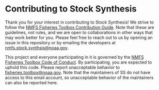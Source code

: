 # Contributing to Stock Synthesis

Thank you for your interest in contributing to Stock Synthesis! We strive to follow the [NMFS Fisheries Toolbox Contribution Guide](https://github.com/nmfs-fish-tools/Resources/blob/master/CONTRIBUTING.md). Note that these are guidelines, not rules, and we are open to collaborations in other ways that may work better for you. Please feel free to reach out to us by opening an issue in this repository or by emailing the developers at nmfs.stock.synthsis@noaa.gov.

This project and everyone participating in it is governed by the [NMFS Fisheries Toolbox Code of Conduct](https://github.com/nmfs-fish-tools/Resources/blob/master/CODE_OF_CONDUCT.md). By participating, you are expected to uphold this code. Please report unacceptable behavior to [fisheries.toolbox@noaa.gov](mailto:fisheries.toolbox@noaa.gov). Note that the maintainers of SS do not have access to this email account, so unacceptable behavior of the maintainers can also be reported here.

